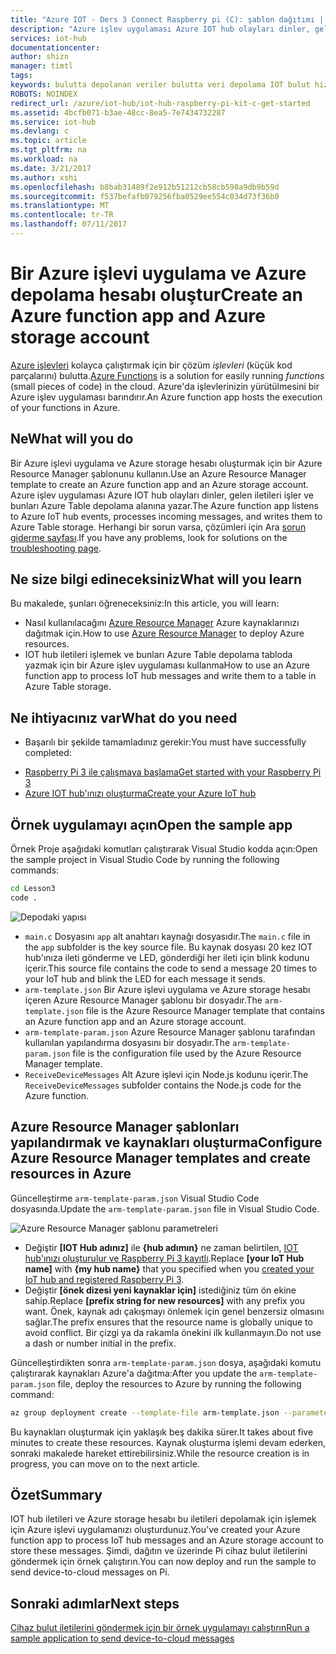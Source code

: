 ```yaml
---
title: "Azure IOT - Ders 3 Connect Raspberry pi (C): şablon dağıtımı | Microsoft Docs"
description: "Azure işlev uygulaması Azure IOT hub olayları dinler, gelen iletileri işler ve bunları Azure Table depolama alanına yazar."
services: iot-hub
documentationcenter: 
author: shizn
manager: timtl
tags: 
keywords: bulutta depolanan veriler bulutta veri depolama IOT bulut hizmeti
ROBOTS: NOINDEX
redirect_url: /azure/iot-hub/iot-hub-raspberry-pi-kit-c-get-started
ms.assetid: 4bcfb071-b3ae-48cc-8ea5-7e7434732287
ms.service: iot-hub
ms.devlang: c
ms.topic: article
ms.tgt_pltfrm: na
ms.workload: na
ms.date: 3/21/2017
ms.author: xshi
ms.openlocfilehash: b8bab31489f2e912b51212cb58cb598a9db9b59d
ms.sourcegitcommit: f537befafb079256fba0529ee554c034d73f36b0
ms.translationtype: MT
ms.contentlocale: tr-TR
ms.lasthandoff: 07/11/2017
---
```

# <a name="create-an-azure-function-app-and-azure-storage-account"></a><span data-ttu-id="5ab5a-104">Bir Azure işlevi uygulama ve Azure depolama hesabı oluştur</span><span class="sxs-lookup"><span data-stu-id="5ab5a-104">Create an Azure function app and Azure storage account</span></span>
<span data-ttu-id="5ab5a-105">[Azure işlevleri](../../articles/azure-functions/functions-overview.md) kolayca çalıştırmak için bir çözüm *işlevleri* (küçük kod parçalarını) bulutta.</span><span class="sxs-lookup"><span data-stu-id="5ab5a-105">[Azure Functions](../../articles/azure-functions/functions-overview.md) is a solution for easily running *functions* (small pieces of code) in the cloud.</span></span> <span data-ttu-id="5ab5a-106">Azure'da işlevlerinizin yürütülmesini bir Azure işlev uygulaması barındırır.</span><span class="sxs-lookup"><span data-stu-id="5ab5a-106">An Azure function app hosts the execution of your functions in Azure.</span></span>

## <a name="what-will-you-do"></a><span data-ttu-id="5ab5a-107">Ne</span><span class="sxs-lookup"><span data-stu-id="5ab5a-107">What will you do</span></span>
<span data-ttu-id="5ab5a-108">Bir Azure işlevi uygulama ve Azure storage hesabı oluşturmak için bir Azure Resource Manager şablonunu kullanın.</span><span class="sxs-lookup"><span data-stu-id="5ab5a-108">Use an Azure Resource Manager template to create an Azure function app and an Azure storage account.</span></span> <span data-ttu-id="5ab5a-109">Azure işlev uygulaması Azure IOT hub olayları dinler, gelen iletileri işler ve bunları Azure Table depolama alanına yazar.</span><span class="sxs-lookup"><span data-stu-id="5ab5a-109">The Azure function app listens to Azure IoT hub events, processes incoming messages, and writes them to Azure Table storage.</span></span> <span data-ttu-id="5ab5a-110">Herhangi bir sorun varsa, çözümleri için Ara [sorun giderme sayfası](iot-hub-raspberry-pi-kit-c-troubleshooting.md).</span><span class="sxs-lookup"><span data-stu-id="5ab5a-110">If you have any problems, look for solutions on the [troubleshooting page](iot-hub-raspberry-pi-kit-c-troubleshooting.md).</span></span>

## <a name="what-will-you-learn"></a><span data-ttu-id="5ab5a-111">Ne size bilgi edineceksiniz</span><span class="sxs-lookup"><span data-stu-id="5ab5a-111">What will you learn</span></span>
<span data-ttu-id="5ab5a-112">Bu makalede, şunları öğreneceksiniz:</span><span class="sxs-lookup"><span data-stu-id="5ab5a-112">In this article, you will learn:</span></span>
* <span data-ttu-id="5ab5a-113">Nasıl kullanılacağını [Azure Resource Manager](../../articles/azure-resource-manager/resource-group-overview.md) Azure kaynaklarınızı dağıtmak için.</span><span class="sxs-lookup"><span data-stu-id="5ab5a-113">How to use [Azure Resource Manager](../../articles/azure-resource-manager/resource-group-overview.md) to deploy Azure resources.</span></span>
* <span data-ttu-id="5ab5a-114">IOT hub iletileri işlemek ve bunları Azure Table depolama tabloda yazmak için bir Azure işlev uygulaması kullanma</span><span class="sxs-lookup"><span data-stu-id="5ab5a-114">How to use an Azure function app to process IoT hub messages and write them to a table in Azure Table storage.</span></span>

## <a name="what-do-you-need"></a><span data-ttu-id="5ab5a-115">Ne ihtiyacınız var</span><span class="sxs-lookup"><span data-stu-id="5ab5a-115">What do you need</span></span>
* <span data-ttu-id="5ab5a-116">Başarılı bir şekilde tamamladınız gerekir:</span><span class="sxs-lookup"><span data-stu-id="5ab5a-116">You must have successfully completed:</span></span>
- [<span data-ttu-id="5ab5a-117">Raspberry Pi 3 ile çalışmaya başlama</span><span class="sxs-lookup"><span data-stu-id="5ab5a-117">Get started with your Raspberry Pi 3</span></span>](iot-hub-raspberry-pi-kit-c-get-started.md)
- [<span data-ttu-id="5ab5a-118">Azure IOT hub'ınızı oluşturma</span><span class="sxs-lookup"><span data-stu-id="5ab5a-118">Create your Azure IoT hub</span></span>](iot-hub-raspberry-pi-kit-c-get-started.md)

## <a name="open-the-sample-app"></a><span data-ttu-id="5ab5a-119">Örnek uygulamayı açın</span><span class="sxs-lookup"><span data-stu-id="5ab5a-119">Open the sample app</span></span>
<span data-ttu-id="5ab5a-120">Örnek Proje aşağıdaki komutları çalıştırarak Visual Studio kodda açın:</span><span class="sxs-lookup"><span data-stu-id="5ab5a-120">Open the sample project in Visual Studio Code by running the following commands:</span></span>

```bash
cd Lesson3
code .
```

![Depodaki yapısı](media/iot-hub-raspberry-pi-lessons/lesson3/repo_structure_c.png)

* <span data-ttu-id="5ab5a-122">`main.c` Dosyasını `app` alt anahtarı kaynağı dosyasıdır.</span><span class="sxs-lookup"><span data-stu-id="5ab5a-122">The `main.c` file in the `app` subfolder is the key source file.</span></span> <span data-ttu-id="5ab5a-123">Bu kaynak dosyası 20 kez IOT hub'ınıza ileti gönderme ve LED, gönderdiği her ileti için blink kodunu içerir.</span><span class="sxs-lookup"><span data-stu-id="5ab5a-123">This source file contains the code to send a message 20 times to your IoT hub and blink the LED for each message it sends.</span></span>
* <span data-ttu-id="5ab5a-124">`arm-template.json` Bir Azure işlevi uygulama ve Azure storage hesabı içeren Azure Resource Manager şablonu bir dosyadır.</span><span class="sxs-lookup"><span data-stu-id="5ab5a-124">The `arm-template.json` file is the Azure Resource Manager template that contains an Azure function app and an Azure storage account.</span></span>
* <span data-ttu-id="5ab5a-125">`arm-template-param.json` Azure Resource Manager şablonu tarafından kullanılan yapılandırma dosyasını bir dosyadır.</span><span class="sxs-lookup"><span data-stu-id="5ab5a-125">The `arm-template-param.json` file is the configuration file used by the Azure Resource Manager template.</span></span>
* <span data-ttu-id="5ab5a-126">`ReceiveDeviceMessages` Alt Azure işlevi için Node.js kodunu içerir.</span><span class="sxs-lookup"><span data-stu-id="5ab5a-126">The `ReceiveDeviceMessages` subfolder contains the Node.js code for the Azure function.</span></span>

## <a name="configure-azure-resource-manager-templates-and-create-resources-in-azure"></a><span data-ttu-id="5ab5a-127">Azure Resource Manager şablonları yapılandırmak ve kaynakları oluşturma</span><span class="sxs-lookup"><span data-stu-id="5ab5a-127">Configure Azure Resource Manager templates and create resources in Azure</span></span>
<span data-ttu-id="5ab5a-128">Güncelleştirme `arm-template-param.json` Visual Studio Code dosyasında.</span><span class="sxs-lookup"><span data-stu-id="5ab5a-128">Update the `arm-template-param.json` file in Visual Studio Code.</span></span>

![Azure Resource Manager şablonu parametreleri](media/iot-hub-raspberry-pi-lessons/lesson3/arm_para_c.png)

* <span data-ttu-id="5ab5a-130">Değiştir **[IOT Hub adınız]** ile **{hub adımın}** ne zaman belirtilen, [IOT hub'ınızı oluşturulur ve Raspberry Pi 3 kayıtlı](iot-hub-raspberry-pi-kit-c-lesson2-prepare-azure-iot-hub.md).</span><span class="sxs-lookup"><span data-stu-id="5ab5a-130">Replace **[your IoT Hub name]** with **{my hub name}** that you specified when you [created your IoT hub and registered Raspberry Pi 3](iot-hub-raspberry-pi-kit-c-lesson2-prepare-azure-iot-hub.md).</span></span>
* <span data-ttu-id="5ab5a-131">Değiştir **[önek dizesi yeni kaynaklar için]** istediğiniz tüm ön ekine sahip.</span><span class="sxs-lookup"><span data-stu-id="5ab5a-131">Replace **[prefix string for new resources]** with any prefix you want.</span></span> <span data-ttu-id="5ab5a-132">Önek, kaynak adı çakışmayı önlemek için genel benzersiz olmasını sağlar.</span><span class="sxs-lookup"><span data-stu-id="5ab5a-132">The prefix ensures that the resource name is globally unique to avoid conflict.</span></span> <span data-ttu-id="5ab5a-133">Bir çizgi ya da rakamla önekini ilk kullanmayın.</span><span class="sxs-lookup"><span data-stu-id="5ab5a-133">Do not use a dash or number initial in the prefix.</span></span>

<span data-ttu-id="5ab5a-134">Güncelleştirdikten sonra `arm-template-param.json` dosya, aşağıdaki komutu çalıştırarak kaynakları Azure'a dağıtma:</span><span class="sxs-lookup"><span data-stu-id="5ab5a-134">After you update the `arm-template-param.json` file, deploy the resources to Azure by running the following command:</span></span>

```bash
az group deployment create --template-file arm-template.json --parameters @arm-template-param.json -g iot-sample
```

<span data-ttu-id="5ab5a-135">Bu kaynakları oluşturmak için yaklaşık beş dakika sürer.</span><span class="sxs-lookup"><span data-stu-id="5ab5a-135">It takes about five minutes to create these resources.</span></span> <span data-ttu-id="5ab5a-136">Kaynak oluşturma işlemi devam ederken, sonraki makalede hareket ettirebilirsiniz.</span><span class="sxs-lookup"><span data-stu-id="5ab5a-136">While the resource creation is in progress, you can move on to the next article.</span></span>

## <a name="summary"></a><span data-ttu-id="5ab5a-137">Özet</span><span class="sxs-lookup"><span data-stu-id="5ab5a-137">Summary</span></span>
<span data-ttu-id="5ab5a-138">IOT hub iletileri ve Azure storage hesabı bu iletileri depolamak için işlemek için Azure işlevi uygulamanızı oluşturdunuz.</span><span class="sxs-lookup"><span data-stu-id="5ab5a-138">You've created your Azure function app to process IoT hub messages and an Azure storage account to store these messages.</span></span> <span data-ttu-id="5ab5a-139">Şimdi, dağıtın ve üzerinde Pi cihaz bulut iletilerini göndermek için örnek çalıştırın.</span><span class="sxs-lookup"><span data-stu-id="5ab5a-139">You can now deploy and run the sample to send device-to-cloud messages on Pi.</span></span>

## <a name="next-steps"></a><span data-ttu-id="5ab5a-140">Sonraki adımlar</span><span class="sxs-lookup"><span data-stu-id="5ab5a-140">Next steps</span></span>
[<span data-ttu-id="5ab5a-141">Cihaz bulut iletilerini göndermek için bir örnek uygulamayı çalıştırın</span><span class="sxs-lookup"><span data-stu-id="5ab5a-141">Run a sample application to send device-to-cloud messages</span></span>](iot-hub-raspberry-pi-kit-c-lesson3-run-azure-blink.md)

